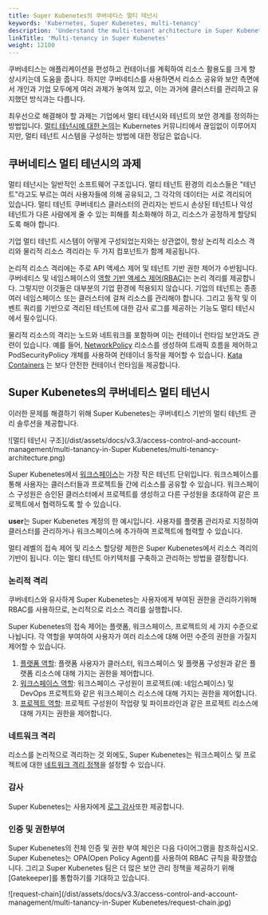 ```yaml
---
title: Super Kubenetes의 쿠버네티스 멀티 테넌시
keywords: 'Kubernetes, Super Kubenetes, multi-tenancy'
description: 'Understand the multi-tenant architecture in Super Kubenetes.'
linkTitle: 'Multi-tenancy in Super Kubenetes'
weight: 12100
---
```


쿠버네티스는 애플리케이션을 편성하고 컨테이너를 계획하여 리소스 활용도를 크게 향상시키는데 도움을 줍니다. 하지만 쿠버네티스를 사용하면서 리소스 공유와 보안 측면에서 개인과 기업 모두에게 여러 과제가 놓여져 있고, 이는 과거에 클러스터를 관리하고 유지했던 방식과는 다릅니다.

최우선으로 해결해야 할 과제는 기업에서 멀티 테넌시와 테넌트의 보안 경계를 정의하는 방법입니다. [멀티 테넌시에 대한 논의](https://docs.google.com/document/d/1fj3yzmeU2eU8ZNBCUJG97dk_wC7228-e_MmdcmTNrZY)는 Kubernetes 커뮤니티에서 끊임없이 이루어지지만, 멀티 테넌트 시스템을 구성하는 방법에 대한 정답은 없습니다.

## 쿠버네티스 멀티 테넌시의 과제

멀티 테넌시는 일반적인 소프트웨어 구조입니다. 멀티 테넌트 환경의 리소스들은 "테넌트"라고도 부르는 여러 사용자들에 의해 공유되고, 그 각각의 데이터는 서로 격리되어 있습니다. 멀티 테넌트 쿠버네티스 클러스터의 관리자는 반드시 손상된 테넌트나 악성 테넌트가 다른 사람에게 줄 수 있는 피해를 최소화해야 하고, 리소스가 공정하게 할당되도록 해야 합니다.

기업 멀티 테넌트 시스템이 어떻게 구성되었는지와는 상관없이, 항상 논리적 리소스 격리와 물리적 리소스 격리라는 두 가지 컴포넌트가 함께 제공됩니다.

논리적 리소스 격리에는 주로 API 액세스 제어 및 테넌트 기반 권한 제어가 수반됩니다. 쿠버네티스 및 네임스페이스의 [역할 기반 액세스 제어(RBAC)](https://kubernetes.io/docs/reference/access-authn-authz/rbac/)는 논리 격리를 제공합니다. 그렇지만 이것들은 대부분의 기업 환경에 적용되지 않습니다. 기업의 테넌트는 종종 여러 네임스페이스 또는 클러스터에 걸쳐 리소스를 관리해야 합니다. 그리고 동작 및 이벤트 쿼리를 기반으로 격리된 테넌트에 대한 감사 로그를 제공하는 기능도 멀티 테넌시에서 필수입니다.

물리적 리소스의 격리는 노드와 네트워크를 포함하며 이는 컨테이너 런타임 보안과도 관련이 있습니다. 예를 들어, [NetworkPolicy](../../pluggable-components/network-policy/) 리소스를 생성하여 트래픽 흐름을 제어하고 PodSecurityPolicy 개체를 사용하여 컨테이너 동작을 제어할 수 있습니다. [Kata Containers](https://katacontainers.io/) 는 보다 안전한 컨테이너 런타임을 제공합니다.

## Super Kubenetes의 쿠버네티스 멀티 테넌시

이러한 문제를 해결하기 위해 Super Kubenetes는 쿠버네티스 기반의 멀티 테넌트 관리 솔루션을 제공합니다.

![멀티 테넌시 구조](/dist/assets/docs/v3.3/access-control-and-account-management/multi-tanancy-in-Super Kubenetes/multi-tenancy-architecture.png)

Super Kubenetes에서 [워크스페이스](../../workspace-administration/what-is-workspace/)는 가장 작은 테넌트 단위입니다. 워크스페이스를 통해 사용자는 클러스터들과 프로젝트들 간에 리소스를 공유할 수 있습니다. 워크스페이스 구성원은 승인된 클러스터에서 프로젝트를 생성하고 다른 구성원을 초대하여 같은 프로젝트에서 협력하도록 할 수 있습니다.

**user**는 Super Kubenetes 계정의 한 예시입니다. 사용자를 플랫폼 관리자로 지정하여 클러스터를 관리하거나 워크스페이스에 추가하여 프로젝트에 협력할 수 있습니다.

멀티 레벨의 접속 제어 및 리소스 할당량 제한은 Super Kubenetes에서 리소스 격리의 기반이 됩니다. 이는 멀티 테넌트 아키텍처를 구축하고 관리하는 방법을 결정합니다.

### 논리적 격리

쿠버네티스와 유사하게 Super Kubenetes는 사용자에게 부여된 권한을 관리하기위해 RBAC를 사용하므로, 논리적으로 리소스 격리를 실행합니다.

Super Kubenetes의 접속 제어는 플랫폼, 워크스페이스, 프로젝트의 세 가지 수준으로 나뉩니다. 각 역할을 부여하여 사용자가 여러 리소스에 대해 어떤 수준의 권한을 가질지 제어할 수 있습니다.

1. [플랫폼 역할](/docs/v3.3/quick-start/create-workspace-and-project/): 플랫폼 사용자가 클러스터, 워크스페이스 및 플랫폼 구성원과 같은 플랫폼 리소스에 대해 가지는 권한을 제어합니다.
2. [워크스페이스 역할](/docs/v3.3/workspace-administration/role-and-member-management/): 워크스페이스 구성원이 프로젝트(예: 네임스페이스) 및 DevOps 프로젝트와 같은 워크스페이스 리소스에 대해 가지는 권한을 제어합니다.
3. [프로젝트 역할](/docs/v3.3/project-administration/role-and-member-management/): 프로젝트 구성원이 작업량 및 파이프라인과 같은 프로젝트 리소스에 대해 가지는 권한을 제어합니다.

### 네트워크 격리

리소스를 논리적으로 격리하는 것 외에도, Super Kubenetes는 워크스페이스 및 프로젝트에 대한 [네트워크 격리 정책](../../pluggable-components/network-policy/)을 설정할 수 있습니다.

### 감사

Super Kubenetes는 사용자에게 [로그 감사](../../pluggable-components/auditing-logs/)또한 제공합니다.

### 인증 및 권한부여

Super Kubenetes의 전체 인증 및 권한 부여 체인은 다음 다이어그램을 참조하십시오. Super Kubenetes는 OPA(Open Policy Agent)를 사용하여 RBAC 규칙을 확장했습니다. 그리고 Super Kubenetes 팀은 더 많은 보안 관리 정책을 제공하기 위해 [Gatekeeper]를 통합하기를 기대하고 있습니다.

![request-chain](/dist/assets/docs/v3.3/access-control-and-account-management/multi-tanancy-in-Super Kubenetes/request-chain.jpg)
